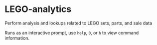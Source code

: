 # LEGO-analytics

Perform analysis and lookups related to LEGO sets, parts, and sale data

Runs as an interactive prompt, use `help`, `0`, or `h` to view command information.
